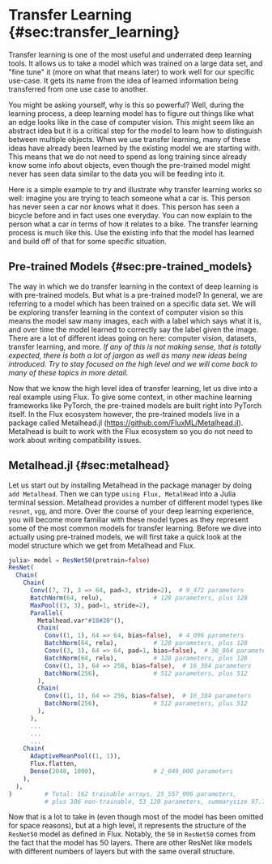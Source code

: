 # Transfer Learning {#sec:transfer_learning}

Transfer learning is one of the most useful and underrated deep learning tools. It allows us to take a model which was trained on a large data set, and "fine tune" it (more on what that means later) to work well for our specific use-case. It gets its name from the idea of learned information being transferred from one use case to another.

You might be asking yourself, why is this so powerful? Well, during the learning process, a deep learning model has to figure out things like what an edge looks like in the case of computer vision. This might seem like an abstract idea but it is a critical step for the model to learn how to distinguish between multiple objects. When we use transfer learning, many of these ideas have already been learned by the existing model we are starting with. This means that we do not need to spend as long training since already know some info about objects, even though the pre-trained model might never has seen data similar to the data you will be feeding into it.

Here is a simple example to try and illustrate why transfer learning works so well: imagine you are trying to teach someone what a car is. This person has never seen a car nor knows what it does. This person has seen a bicycle before and in fact uses one everyday. You can now explain to the person what a car in terms of how it relates to a bike. The transfer learning process is much like this. Use the existing info that the model has learned and build off of that for some specific situation.

## Pre-trained Models {#sec:pre-trained_models}

The way in which we do transfer learning in the context of deep learning is with pre-trained models. But what is a pre-trained model? In general, we are referring to a model which has been trained on a specific data set. We will be exploring transfer learning in the context of computer vision so this means the model saw many images, each with a label which says what it is, and over time the model learned to correctly say the label given the image. There are a lot of different ideas going on here: computer vision, datasets, transfer learning, and more. *If any of this is not making sense, that is totally expected, there is both a lot of jargon as well as many new ideas being introduced. Try to stay focused on the high level and we will come back to many of these topics in more detail.*

Now that we know the high level idea of transfer learning, let us dive into a real example using Flux. To give some context, in other machine learning frameworks like PyTorch, the pre-trained models are built right into PyTorch itself. In the Flux ecosystem however, the pre-trained models live in a package called Metalhead.jl (https://github.com/FluxML/Metalhead.jl). Metalhead is built to work with the Flux ecosystem so you do not need to work about writing compatibility issues.

## Metalhead.jl {#sec:metalhead}

Let us start out by installing Metalhead in the package manager by doing `add Metalhead`. Then we can type `using Flux, MetalHead` into a Julia terminal session. Metalhead provides a number of different model types like `resnet`, `vgg`, and more. Over the course of your deep learning experience, you will become more familiar with these model types as they represent some of the most common models for transfer learning. Before we dive into actually using pre-trained models, we will first take a quick look at the model structure which we get from Metalhead and Flux.

```julia
julia> model = ResNet50(pretrain=false)
ResNet(
  Chain(
    Chain(
      Conv((7, 7), 3 => 64, pad=3, stride=2),  # 9_472 parameters
      BatchNorm(64, relu),              # 128 parameters, plus 128
      MaxPool((3, 3), pad=1, stride=2),
      Parallel(
        Metalhead.var"#18#20"(),
        Chain(
          Conv((1, 1), 64 => 64, bias=false),  # 4_096 parameters
          BatchNorm(64, relu),          # 128 parameters, plus 128
          Conv((3, 3), 64 => 64, pad=1, bias=false),  # 36_864 parameters
          BatchNorm(64, relu),          # 128 parameters, plus 128
          Conv((1, 1), 64 => 256, bias=false),  # 16_384 parameters
          BatchNorm(256),               # 512 parameters, plus 512
        ),
        Chain(
          Conv((1, 1), 64 => 256, bias=false),  # 16_384 parameters
          BatchNorm(256),               # 512 parameters, plus 512
        ),
      ),
      ...
      ...
      ...
    Chain(
      AdaptiveMeanPool((1, 1)),
      Flux.flatten,
      Dense(2048, 1000),                # 2_049_000 parameters
    ),
  ),
)         # Total: 162 trainable arrays, 25_557_096 parameters,
          # plus 106 non-trainable, 53_120 parameters, summarysize 97.749 MiB.
```
Now that is a lot to take in (even though most of the model has been omitted for space reasons), but at a high level, it represents the structure of the `ResNet50` model as defined in Flux. Notably, the `50` in `ResNet50` comes from the fact that the model has 50 layers. There are other ResNet like models with different numbers of layers but with the same overall structure. 

